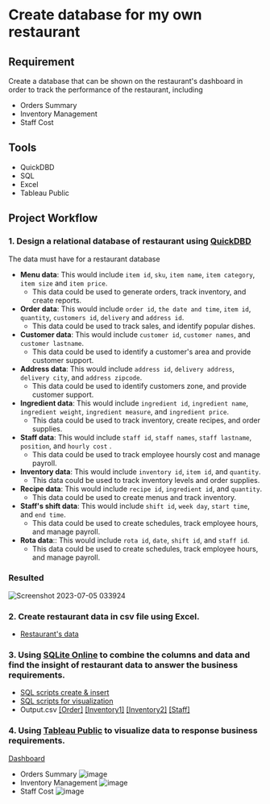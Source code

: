 # Create database for my own restaurant

## Requirement
Create a database that can be shown on the restaurant's dashboard in order to track the performance of the restaurant, including
- Orders Summary
- Inventory Management
- Staff Cost

## Tools
- QuickDBD
- SQL
- Excel
- Tableau Public

## Project Workflow
### 1. Design a relational database of restaurant using [QuickDBD](https://www.quickdatabasediagrams.com/)
   The data must have for a restaurant database
- **Menu data**: This would include `item id`, `sku`, `item name`, `item category`, `item size` and `item price`.
     - This data could be used to generate orders, track inventory, and create reports.
- **Order data**: This would include `order id`, `the date and time`, `item id`, `quantity`, `customers id`, `delivery` and `address id`.
     - This data could be used to track sales, and identify popular dishes.
- **Customer data**: This would include `customer id`, `customer names`, and `customer lastname`.
     - This data could be used to identify a customer's area and provide customer support.
- **Address data**: This would include `address id`, `delivery address`, `delivery city`, and `address zipcode`.
     - This data could be used to identify customers zone, and provide customer support.
- **Ingredient data**: This would include `ingredient id`, `ingredient name`, `ingredient weight`, `ingredient measure`, and `ingredient price`.
     - This data could be used to track inventory, create recipes, and order supplies.
- **Staff data**: This would include `staff id`, `staff names`, `staff lastname`, `position`, and `hourly cost` .
     - This data could be used to track employee hoursly cost and manage payroll.
- **Inventory data**: This would include `inventory id`, `item id`, and `quantity`.
     - This data could be used to track inventory levels and order supplies.
- **Recipe data**: This would include `recipe id`, `ingredient id`, and `quantity`.
     - This data could be used to create menus and track inventory.
- **Staff's shift data**: This would include `shift id`, `week day`, `start time`, and `end time`.
     - This data could be used to create schedules, track employee hours, and manage payroll.
- **Rota data**:: This would include `rota id`, `date`, `shift id`, and `staff id`.
     - This data could be used to create schedules, track employee hours, and manage payroll.
 
### Resulted
![Screenshot 2023-07-05 033924](https://github.com/stlionnn/Lion_Restaurant/assets/98281969/8a62e1a1-1d7f-4aae-8329-dfddaecae295)

### 2. Create restaurant data in csv file using Excel. 
   - [Restaurant's data](https://github.com/stlionnn/Lion_Restaurant/blob/main/Restuarent%20data.xlsx)
     
### 3. Using [SQLite Online](https://sqliteonline.com/) to combine the columns and data and find the insight of restaurant data to answer the business requirements.
   - [SQL scripts create & insert](https://github.com/stlionnn/Lion_Restaurant/blob/main/SQL%20scripts%20create%20%26%20insert.sql)
   - [SQL scripts for visualization](https://github.com/stlionnn/Lion_Restaurant/blob/main/SQL%20scripts%20for%20visualization.sql)
   - Output.csv [[Order]](https://github.com/stlionnn/Restaurant/blob/main/Data%20for%20visualization/Order%20activity.csv) [[Inventory1]](https://github.com/stlionnn/Restaurant/blob/main/Data%20for%20visualization/Inventory%201.csv) [[Inventory2]](https://github.com/stlionnn/Restaurant/blob/main/Data%20for%20visualization/Inventory%202.csv) [[Staff]](https://github.com/stlionnn/Restaurant/blob/main/Data%20for%20visualization/Staff.csv)
     
### 4. Using [Tableau Public](https://public.tableau.com/app/discover) to visualize data to response business requirements.
   [Dashboard](https://public.tableau.com/app/profile/kampee.peerakhum/viz/Restaurent/Restaurant?publish=yes)
   - Orders Summary
     ![image](https://github.com/stlionnn/Restaurant/assets/98281969/c080fa48-4d00-4527-a1e9-738167c701a5)
   - Inventory Management
     ![image](https://github.com/stlionnn/Restaurant/assets/98281969/23a9c866-b585-4fee-a9a7-3b22e52733db)
   - Staff Cost
     ![image](https://github.com/stlionnn/Restaurant/assets/98281969/ef4180ee-f3c8-4132-a4b5-149895ef97ff)
